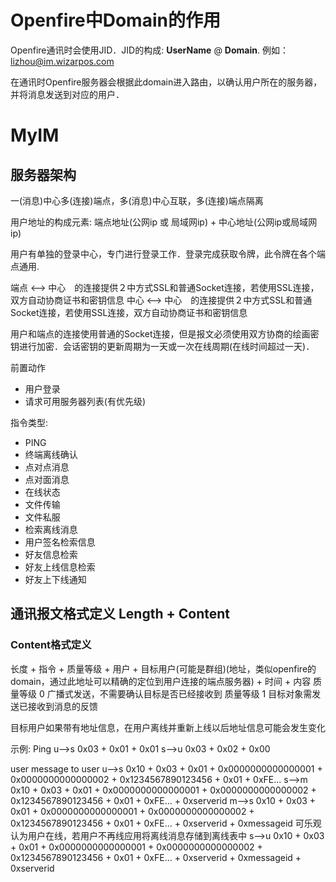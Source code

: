 # Openfire中Domain的作用
Openfire通讯时会使用JID．JID的构成: **UserName** @ **Domain**. 例如：lizhou@im.wizarpos.com

在通讯时Openfire服务器会根据此domain进入路由，以确认用户所在的服务器，并将消息发送到对应的用户．

# MyIM
## 服务器架构
一(消息)中心多(连接)端点，多(消息)中心互联，多(连接)端点隔离

用户地址的构成元素: 端点地址(公网ip 或 局域网ip) + 中心地址(公网ip或局域网ip)

用户有单独的登录中心，专门进行登录工作．登录完成获取令牌，此令牌在各个端点通用.

端点 <--> 中心　的连接提供２中方式SSL和普通Socket连接，若使用SSL连接，双方自动协商证书和密钥信息
中心 <--> 中心　的连接提供２中方式SSL和普通Socket连接，若使用SSL连接，双方自动协商证书和密钥信息

用户和端点的连接使用普通的Socket连接，但是报文必须使用双方协商的绘画密钥进行加密．会话密钥的更新周期为一天或一次在线周期(在线时间超过一天)．

前置动作
* 用户登录
* 请求可用服务器列表(有优先级)

指令类型:
* PING
* 终端离线确认
* 点对点消息
* 点对面消息
* 在线状态
* 文件传输
* 文件私服
* 检索离线消息
* 用户签名检索信息
* 好友信息检索
* 好友上线信息检索
* 好友上下线通知



## 通讯报文格式定义 Length + Content
### Content格式定义
长度 + 指令 + 质量等级 + 用户 + 目标用户(可能是群组)(地址，类似openfire的domain，通过此地址可以精确的定位到用户连接的端点服务器) + 时间 + 内容
质量等级 0 广播式发送，不需要确认目标是否已经接收到
质量等级 1 目标对象需发送已接收到消息的反馈

目标用户如果带有地址信息，在用户离线并重新上线以后地址信息可能会发生变化

示例:
Ping
u-->s 0x03 + 0x01 + 0x01
s-->u 0x03 + 0x02 + 0x00

user message to user
u-->s 0x10 + 0x03 + 0x01 + 0x0000000000000001 + 0x0000000000000002 + 0x1234567890123456 + 0x01 + 0xFE...
s-->m 0x10 + 0x03 + 0x01 + 0x0000000000000001 + 0x0000000000000002 + 0x1234567890123456 + 0x01 + 0xFE... + 0xserverid
m-->s 0x10 + 0x03 + 0x01 + 0x0000000000000001 + 0x0000000000000002 + 0x1234567890123456 + 0x01 + 0xFE... + 0xserverid + 0xmessageid
可乐观认为用户在线，若用户不再线应用将离线消息存储到离线表中
s-->u 0x10 + 0x03 + 0x01 + 0x0000000000000001 + 0x0000000000000002 + 0x1234567890123456 + 0x01 + 0xFE... + 0xserverid + 0xmessageid + 0xserverid

